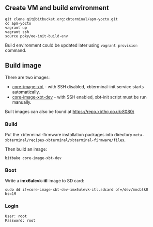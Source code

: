 ## Create VM and build environment

```
git clone git@bitbucket.org:xbterminal/apm-yocto.git
cd apm-yocto
vagrant up
vagrant ssh
source poky/oe-init-build-env
```

Build environment could be updated later using `vagrant provision` command.

## Build image

There are two images:

* [core-image-xbt](meta-xbterminal/images/core-image-xbt.bb) - with SSH disabled, xbterminal-init service starts automatically.
* [core-image-xbt-dev](meta-xbterminal/images/core-image-xbt-dev.bb) - with SSH enabled, xbt-init script must be run manually.

Built images can also be found at https://repo.xbthq.co.uk:8080/

### Build

Put the xbterminal-firmware installation packages into directory `meta-xbterminal/recipes-xbterminal/xbterminal-firmware/files`.

Then build an image:

```
bitbake core-image-xbt-dev
```

### Boot

Write a **imx6ulevk-itl** image to SD card:

```
sudo dd if=core-image-xbt-dev-imx6ulevk-itl.sdcard of=/dev/mmcblk0 bs=1M
```

### Login

```
User: root  
Password: root
```
